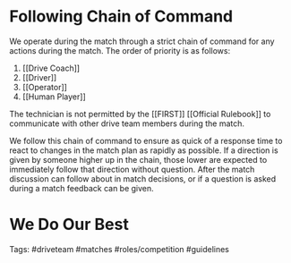 # Following Chain of Command
We operate during the match through a strict chain of command for any actions during the match. The order of priority is as follows:

1. [[Drive Coach]]
2. [[Driver]]
3. [[Operator]]
4. [[Human Player]]

The technician is not permitted by the [[FIRST]]  [[Official Rulebook]] to communicate with other drive team members during the match.

We follow this chain of command to ensure as quick of a response time to react to changes in the match plan as rapidly as possible. If a direction is given by someone higher up in the chain, those lower are expected to immediately follow that direction without question. After the match discussion can follow about in match decisions, or if a question is asked during a match feedback can be given.

# We Do Our Best


Tags: #driveteam #matches #roles/competition #guidelines

